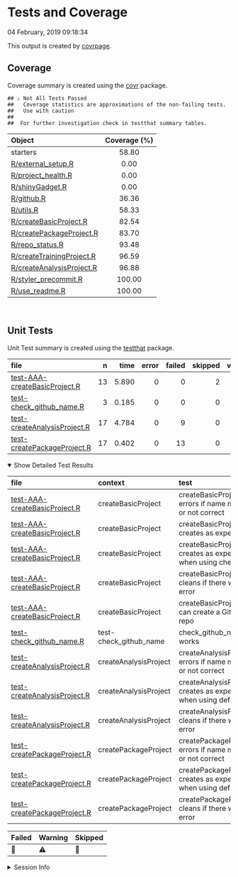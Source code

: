 Tests and Coverage
================
04 February, 2019 09:18:34

This output is created by
[covrpage](https://github.com/metrumresearchgroup/covrpage).

## Coverage

Coverage summary is created using the
[covr](https://github.com/r-lib/covr) package.

    ## ⚠️ Not All Tests Passed
    ##   Coverage statistics are approximations of the non-failing tests.
    ##   Use with caution
    ## 
    ##  For further investigation check in testthat summary tables.

| Object                                                    | Coverage (%) |
| :-------------------------------------------------------- | :----------: |
| starters                                                  |    58.80     |
| [R/external\_setup.R](../R/external_setup.R)              |     0.00     |
| [R/project\_health.R](../R/project_health.R)              |     0.00     |
| [R/shinyGadget.R](../R/shinyGadget.R)                     |     0.00     |
| [R/github.R](../R/github.R)                               |    36.36     |
| [R/utils.R](../R/utils.R)                                 |    58.33     |
| [R/createBasicProject.R](../R/createBasicProject.R)       |    82.54     |
| [R/createPackageProject.R](../R/createPackageProject.R)   |    83.70     |
| [R/repo\_status.R](../R/repo_status.R)                    |    93.48     |
| [R/createTrainingProject.R](../R/createTrainingProject.R) |    96.59     |
| [R/createAnalysisProject.R](../R/createAnalysisProject.R) |    96.88     |
| [R/styler\_precommit.R](../R/styler_precommit.R)          |    100.00    |
| [R/use\_readme.R](../R/use_readme.R)                      |    100.00    |

<br>

## Unit Tests

Unit Test summary is created using the
[testthat](https://github.com/r-lib/testthat)
package.

| file                                                                    |  n |  time | error | failed | skipped | warning | icon |
| :---------------------------------------------------------------------- | -: | ----: | ----: | -----: | ------: | ------: | :--- |
| [test-AAA-createBasicProject.R](testthat/test-AAA-createBasicProject.R) | 13 | 5.890 |     0 |      0 |       2 |       0 | 🔶    |
| [test-check\_github\_name.R](testthat/test-check_github_name.R)         |  3 | 0.185 |     0 |      0 |       0 |       0 |      |
| [test-createAnalysisProject.R](testthat/test-createAnalysisProject.R)   | 17 | 4.784 |     0 |      9 |       0 |       4 | 🛑⚠️  |
| [test-createPackageProject.R](testthat/test-createPackageProject.R)     | 17 | 0.402 |     0 |     13 |       0 |       0 | 🛑    |

<details open>

<summary> Show Detailed Test Results
</summary>

| file                                                                            | context                  | test                                                            | status  |  n |  time | icon |
| :------------------------------------------------------------------------------ | :----------------------- | :-------------------------------------------------------------- | :------ | -: | ----: | :--- |
| [test-AAA-createBasicProject.R](testthat/test-AAA-createBasicProject.R#L12_L17) | createBasicProject       | createBasicProject() errors if name missing or not correct      | PASS    |  3 | 0.036 |      |
| [test-AAA-createBasicProject.R](testthat/test-AAA-createBasicProject.R#L45_L48) | createBasicProject       | createBasicProject() creates as expected                        | PASS    |  7 | 5.713 |      |
| [test-AAA-createBasicProject.R](testthat/test-AAA-createBasicProject.R#L61)     | createBasicProject       | createBasicProject() creates as expected when using checkpoint  | SKIPPED |  1 | 0.001 | 🔶    |
| [test-AAA-createBasicProject.R](testthat/test-AAA-createBasicProject.R#L83_L90) | createBasicProject       | createBasicProject() cleans if there was an error               | PASS    |  1 | 0.012 |      |
| [test-AAA-createBasicProject.R](testthat/test-AAA-createBasicProject.R#L96)     | createBasicProject       | createBasicProject() can create a GitHub repo                   | SKIPPED |  1 | 0.128 | 🔶    |
| [test-check\_github\_name.R](testthat/test-check_github_name.R#L4)              | test-check\_github\_name | check\_github\_name works                                       | PASS    |  3 | 0.185 |      |
| [test-createAnalysisProject.R](testthat/test-createAnalysisProject.R#L12_L17)   | createAnalysisProject    | createAnalysisProject() errors if name missing or not correct   | PASS    |  3 | 0.005 |      |
| [test-createAnalysisProject.R](testthat/test-createAnalysisProject.R#L38_L41)   | createAnalysisProject    | createAnalysisProject() creates as expected when using defaults | WARNING | 12 | 4.663 | ⚠️   |
| [test-createAnalysisProject.R](testthat/test-createAnalysisProject.R#L59_L69)   | createAnalysisProject    | createAnalysisProject() cleans if there was an error            | WARNING |  2 | 0.116 | ⚠️   |
| [test-createPackageProject.R](testthat/test-createPackageProject.R#L22_L27)     | createPackageProject     | createPackageProject() errors if name missing or not correct    | PASS    |  3 | 0.004 |      |
| [test-createPackageProject.R](testthat/test-createPackageProject.R#L52_L55)     | createPackageProject     | createPackageProject() creates as expected when using defaults  | FAILED  | 13 | 0.392 | 🛑    |
| [test-createPackageProject.R](testthat/test-createPackageProject.R#L76_L83)     | createPackageProject     | createPackageProject() cleans if there was an error             | PASS    |  1 | 0.006 |      |

| Failed | Warning | Skipped |
| :----- | :------ | :------ |
| 🛑      | ⚠️      | 🔶       |

</details>

<details>

<summary> Session Info
</summary>

| Field    | Value                         |                                                                                                                                                                                                                           |
| :------- | :---------------------------- | ------------------------------------------------------------------------------------------------------------------------------------------------------------------------------------------------------------------------- |
| Version  | R version 3.5.2 (2017-01-27)  |                                                                                                                                                                                                                           |
| Platform | x86\_64-pc-linux-gnu (64-bit) | <a href="https://travis-ci.org/lockedata/starters/jobs/488405836" target="_blank"><span title="Built on Travis">![](https://github.com/metrumresearchgroup/covrpage/blob/master/inst/logo/travis.png?raw=true)</span></a> |
| Running  | Ubuntu 14.04.5 LTS            |                                                                                                                                                                                                                           |
| Language | en\_US                        |                                                                                                                                                                                                                           |
| Timezone | UTC                           |                                                                                                                                                                                                                           |

| Package  | Version |
| :------- | :------ |
| testthat | 2.0.1   |
| covr     | 3.2.1   |
| covrpage | 0.0.69  |

</details>

<!--- Final Status : error/failed --->
